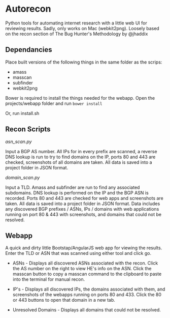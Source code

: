 # Autorecon

Python tools for automating internet research with a little web UI for reviewing results. Sadly, only works on Mac (webkit2png). Loosely based on the recon section of The Bug Hunter's Methodology by @jhaddix

## Dependancies

Place built versions of the following things in the same folder as the scrips:
* amass
* masscan
* subfinder
* webkit2png

Bower is required to install the things needed for the webapp. Open the projects/webapp folder and run `bower install`

Or, run install.sh

## Recon Scripts

*asn_scan.py*

Input a BGP AS number. All IPs for in every prefix are scanned, a reverse DNS lookup is run to try to find domains on the IP, ports 80 and 443 are checked, screenshots of all domains are taken. All data is saved into a project folder in JSON format.


*domain_scan.py*

Input a TLD. Amass and subfinder are run to find any associated subdomains. DNS lookup is performed on the IP and the BGP ASN is recorded. Ports 80 and 443 are checked for web apps and screenshots are taken. All data is saved into a project folder in JSON format. Data includes any discovered BGP prefixes / ASNs, IPs / domains with web applications running on port 80 & 443 with screenshots, and domains that could not be resolved.

## Webapp

A quick and dirty little Bootstap/AngularJS web app for viewing the results. Enter the TLD or ASN that was scanned using either tool and click go.

* ASNs - Displays all discovered ASNs associated with the recon. Click the AS number on the right to view HE's info on the ASN. Click the masscan button to copy a masscan command to the clipboard to paste into the terminal for manual recon.

* IP's - Displays all discovered IPs, the domains associated with them, and screenshots of the webapps running on ports 80 and 433. Click the 80 or 443 buttons to open that domain in a new tab. 

* Unresolved Domains - Displays all domains that could not be resolved.
